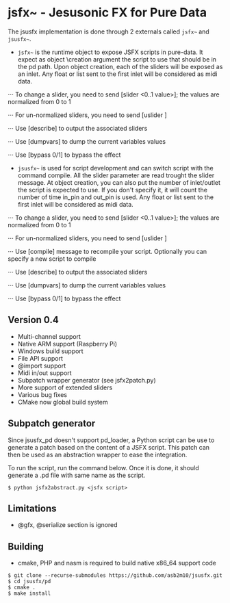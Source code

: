 jsfx~ - Jesusonic FX for Pure Data
======================================
The jsusfx implementation is done through 2 externals called `jsfx~` and `jsusfx~`.

* `jsfx~` is the runtime object to expose JSFX scripts in pure-data. It expect as object \creation argument 
the script to use that should be in the pd path. Upon object creation, each of the sliders will be exposed as an inlet.
Any float or list sent to the first inlet will be considered as midi data.

⋅⋅⋅ To change a slider, you need to send [slider <slider id> <0..1 value>]; the values are normalized from 0 to 1

⋅⋅⋅ For un-normalized sliders, you need to send [uslider <slider id> <raw value>]

⋅⋅⋅ Use [describe] to output the associated sliders

⋅⋅⋅ Use [dumpvars] to dump the current variables values

⋅⋅⋅ Use [bypass 0/1] to bypass the effect

* `jsusfx~` is used for script development and can switch script with the command compile. All
the slider parameter are read trought the slider message. At object creation, you can also put 
the number of inlet/outlet the script is expected to use. If you don't specify it, it will 
count the number of time in_pin and out_pin is used.
Any float or list sent to the first inlet will be considered as midi data.

⋅⋅⋅ To change a slider, you need to send [slider <slider id> <0..1 value>]; the values are normalized from 0 to 1

⋅⋅⋅ For un-normalized sliders, you need to send [uslider <slider id> <raw value>]

⋅⋅⋅ Use [compile] message to recompile your script. Optionally you can specify a new script to compile

⋅⋅⋅ Use [describe] to output the associated sliders

⋅⋅⋅ Use [dumpvars] to dump the current variables values

⋅⋅⋅ Use [bypass 0/1] to bypass the effect

Version 0.4
-----------
* Multi-channel support
* Native ARM support (Raspberry Pi)
* Windows build support
* File API support
* @import support
* Midi in/out support
* Subpatch wrapper generator (see jsfx2patch.py) 
* More support of extended sliders
* Various bug fixes
* CMake now global build system

Subpatch generator
------------------
Since jsusfx_pd doesn't support pd_loader, a Python script can be use to generate a patch based
on the content of a JSFX script. This patch can then be used as an abstraction wrapper to ease 
the integration.

To run the script, run the command below. Once it is done, it should generate a .pd file with same
name as the script. 

```
$ python jsfx2abstract.py <jsfx script>
```

Limitations
-----------
* @gfx, @serialize section is ignored

Building
--------
* cmake, PHP and nasm is required to build native x86_64 support code

```
$ git clone --recurse-submodules https://github.com/asb2m10/jsusfx.git
$ cd jsusfx/pd
$ cmake .
$ make install
```
